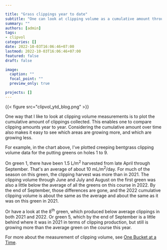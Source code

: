 ```yaml
---

title: "Grass clippings year to date"
subtitle: "One can look at clipping volume as a cumulative amount through the year, and can compare to previous years and to the average of all areas being measured."
summary: ""
authors: [admin]
tags: 
- clipvol
categories: []
date: 2022-10-03T16:06:46+07:00
lastmod: 2022-10-03T16:06:46+07:00
featured: false
draft: false

image:
  caption: ""
  focal_point: ""
  preview_only: true

projects: []
---
```


{{< figure src="clipvol_ytd_blog.png" >}}

One way that I like to look at clipping volume measurements is to plot the cumulative amount of clippings collected. This enables one to compare clipping amounts year to year. Considering the cumulative amount over time also makes it easy to see which areas are growing more, and which are growing less.

For example, in the chart above, I've plotted creeping bentgrass clipping volume data for the putting greens on holes 1 to 9.

On green 1, there have been 1.5 L/m<sup>2</sup> harvested from late April through September. That's an average of about 10 mL/m<sup>2</sup>/day. For much of the season on this green, the clipping harvest was more than in 2021. The clipping volume through June and July and August on the first green was also a little below the average of all the greens on this course in 2022. By the end of September, those differences are gone, and the 2022 cumulative clipping volume is about the same as the average and about the same as it was on this green in 2021.

Or have a look at the 8<sup>th</sup> green, which produced below average clippings in both 2021 and 2022. Or green 5, which by the end of September is a little behind where it was in 2021 in terms of clipping production, but still is growing more than the average green on the course this year.

For more about the measurement of clipping volume, see [One Bucket at a Time](https://micahwoods.github.io/buckets/).
